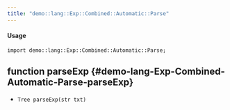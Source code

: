 ```yaml
---
title: "demo::lang::Exp::Combined::Automatic::Parse"
---
```


#### Usage

`import demo::lang::Exp::Combined::Automatic::Parse;`


## function parseExp {#demo-lang-Exp-Combined-Automatic-Parse-parseExp}

* ``Tree parseExp(str txt)``

